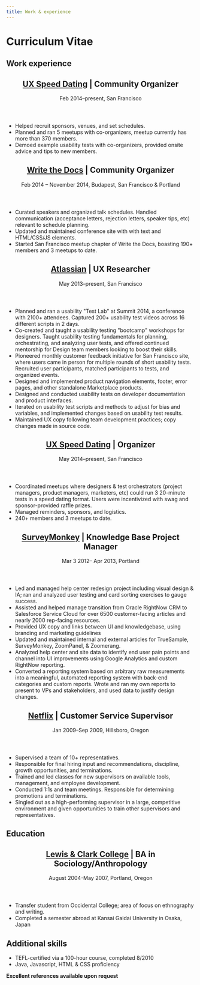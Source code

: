 ```yaml
---
title: Work & experience
---
```


# Curriculum Vitae

## Work experience

<section class="resume-item">
  <header>
    <h1><a href="http://www.meetup.com/UX-Speed-Dating-San-Francisco/">UX Speed Dating</a> | Community Organizer</h1>
    <p>Feb 2014–present, San Francisco</p>
  </header>

  <ul>
    <li>Helped recruit sponsors, venues, and set schedules.</li>
    <li>Planned and ran 5 meetups with co-organizers, meetup currently has more than 370 members.</li>
    <li>Demoed example usability tests with co-organizers, provided onsite advice and tips to new members.</li>
  </ul>
</section>

<section class="resume-item">
  <header>
    <h1><a href="http://conf.writethedocs.org/na/2014/index.html">Write the Docs</a> | Community Organizer</h1>
    <p>Feb 2014 – November 2014, Budapest, San Francisco & Portland</p>
  </header>

  <ul>
    <li>Curated speakers and organized talk schedules. Handled communication (acceptance letters, rejection letters, speaker tips, etc) relevant to schedule planning.</li>
    <li>Updated and maintained conference site with with text and HTML/CSS/JS elements.</li>
    <li>Started San Francisco meetup chapter of Write the Docs, boasting 190+ members and 3 meetups to date.</li>
  </ul>
</section>

<section class="resume-item">
  <header>
    <h1><a href="http://www.atlassian.com">Atlassian</a> | UX Researcher</h1>
    <p>May 2013–present, San Francisco</p>
  </header>

  <ul>
    <li>Planned and ran a usability "Test Lab" at Summit 2014, a conference with 2100+ attendees. Captured 200+ usability test videos across 16 different scripts in 2 days.</li>
    <li>Co-created and taught a usability testing "bootcamp" workshops  for designers. Taught usability testing fundamentals for planning, orchestrating, and analyzing user tests, and offered continued mentorship for Design team members looking to boost their skills.</li>
    <li>Pioneered monthly customer feedback initiative for San Francisco site, where users came in person for multiple rounds of short usability tests. Recruited user participants, matched participants to tests, and organized events.</li>
    <li>Designed and implemented  product navigation elements, footer, error pages, and other standalone Marketplace products.</li>
    <li>Designed and conducted usability tests on developer documentation and product interfaces.</li>
    <li>Iterated on usability test scripts and methods to adjust for bias and variables, and implemented changes based on usability test results.</li>
    <li>Maintained UX copy following team development practices; copy changes made in source code.</li>
  </ul>
</section>

<section class="resume-item">
  <header>
    <h1><a href="http://www.meetup.com/UX-Speed-Dating-San-Francisco/about/">UX Speed Dating</a> | Organizer</h1>
    <p>May 2014–present, San Francisco</p>
  </header>

  <ul>
    <li>Coordinated meetups where designers & test orchestrators (project managers, product managers, marketers, etc) could run 3 20-minute tests in a speed dating format. Users were incentivized with swag and sponsor-provided raffle prizes.</li>
    <li>Managed reminders, sponsors, and logistics.</li>
    <li>240+ members and 3 meetups to date.</li>
  </ul>
</section>

<section class="resume-item">
  <header>
    <h1><a href="https://www.surveymonkey.com/">SurveyMonkey</a> | Knowledge Base Project Manager</h1>
    <p>Mar 3 2012– Apr 2013, Portland</p>
  </header>

  <ul>
    <li>Led and managed help center redesign project including visual design & IA; ran and analyzed user testing and card sorting exercises to gauge success.</li>
    <li>Assisted and helped manage transition from Oracle RightNow CRM to Salesforce Service Cloud for over 6500 customer-facing articles and nearly 2000 rep-facing resources.</li>
    <li>Provided UX copy and links between UI and knowledgebase, using branding and marketing guidelines</li>
    <li>Updated and maintained internal and external articles for TrueSample, SurveyMonkey, ZoomPanel, & Zoomerang.</li>
    <li>Analyzed help center and site data to identify end user pain points and channel into UI improvements using Google Analytics and custom RightNow reporting.</li>
    <li>Converted a reporting system based on arbitrary raw measurements into a meaningful, automated reporting system with back-end categories and custom reports. Wrote and ran my own reports to present to VPs and stakeholders, and used data to justify design changes.</li>
  </ul>
</section>

<section class="resume-item">
  <header>
    <h1><a href="http://www.netflix.com">Netflix</a> | Customer Service Supervisor</h1>
    <p>Jan 2009–Sep 2009, Hillsboro, Oregon</p>
  </header>

  <ul>
    <li>Supervised a team of 10+ representatives.</li>
    <li>Responsible for final hiring input and recommendations, discipline, growth opportunities, and terminations.</li>
    <li>Trained and led classes for new supervisors on available tools, management, and employee development.</li>
    <li>Conducted 1:1s and team meetings. Responsible for determining promotions and terminations.</li>
    <li>Singled out as a high-performing supervisor in a large, competitive environment and given opportunities to train other supervisors and representatives.</li>
  </ul>
</section>

## Education

<section class="resume-item">
  <header>
    <h1><a href="http://www.lclark.edu/">Lewis & Clark College</a> | BA in Sociology/Anthropology</h1>
    <p>August 2004-May 2007, Portland, Oregon</p>
  </header>

  <ul>
    <li>Transfer student from Occidental College; area of focus on ethnography and writing.</li>
    <li>Completed a semester abroad at Kansai Gaidai University in Osaka, Japan</li>
  </ul>

## Additional skills

<ul>
  <li>TEFL-certified via a 100-hour course, completed 8/2010</li>
  <li>Java, Javascript, HTML &amp; CSS proficiency</li>
</ul>

<b>Excellent references available upon request</b>